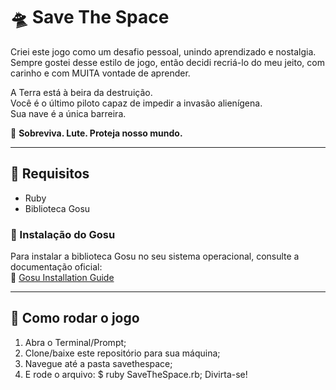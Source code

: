 # 🛸 Save The Space  

Criei este jogo como um desafio pessoal, unindo aprendizado e nostalgia.  
Sempre gostei desse estilo de jogo, então decidi recriá-lo do meu jeito, com carinho e com MUITA vontade de aprender.  

A Terra está à beira da destruição.  
Você é o último piloto capaz de impedir a invasão alienígena.  
Sua nave é a única barreira.  

🚀 **Sobreviva. Lute. Proteja nosso mundo.**  

---

## 🔧 Requisitos  

- Ruby  
- Biblioteca Gosu  

### 📌 Instalação do Gosu  

Para instalar a biblioteca Gosu no seu sistema operacional, consulte a documentação oficial:  
🔗 [Gosu Installation Guide](https://github.com/gosu/gosu/wiki#installation)  

---

## 🚀 Como rodar o jogo  

1. Abra o Terminal/Prompt;
2. Clone/baixe este repositório para sua máquina;
3. Navegue até a pasta savethespace;
4. E rode o arquivo: $ ruby SaveTheSpace.rb;
Divirta-se!  

  

